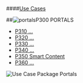 ####[Use Cases](https://github.com/massiveart/sulu-docs/tree/master/use-cases "Index of Use Cases")

##![portals](https://raw.github.com/massiveart/sulu-docs/master/use-cases/images/package-portals.png)P300 PORTALS

* [P310 …](https://github.com/massiveart/sulu-docs/tree/master/use-cases/p300/p310 "P310 …")
* [P320 …](https://github.com/massiveart/sulu-docs/tree/master/use-cases/p300/p320 "P320 …")
* [P330 …](https://github.com/massiveart/sulu-docs/tree/master/use-cases/p300/p330 "P330 …")
* [P340 …](https://github.com/massiveart/sulu-docs/tree/master/use-cases/p300/p340 "P340 …")
* [P350 Smart Content](https://github.com/massiveart/sulu-docs/tree/master/use-cases/p300/p350 "P350 Smart Content")
* [P360 …](https://github.com/massiveart/sulu-docs/tree/master/use-cases/p300/p360 "P360 …")

![Use Case Package Portals](https://raw.github.com/massiveart/sulu-docs/master/use-cases/images/package-portals-detail.png)